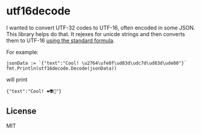# utf16decode

I wanted to convert UTF-32 codes to UTF-16, often encoded in some JSON. This library helps do that. It rejexes for unicde strings and then converts them to UTF-16 [using the standard formula](https://en.wikipedia.org/wiki/UTF-16).

For example:

```golang
jsonData := `{"text":"Cool! \u2764\ufe0f\ud83d\udc7d\ud83d\ude80"}`
fmt.Println(utf16decode.Decode(jsonData))
```

will print

```
{"text":"Cool! ❤️👽🚀"}
```

## License

MIT